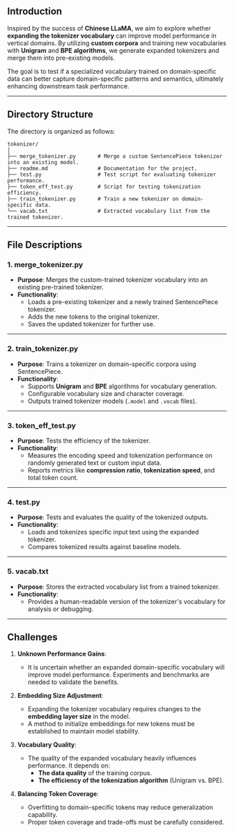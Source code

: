 ## Introduction

Inspired by the success of **Chinese LLaMA**, we aim to explore whether **expanding the tokenizer vocabulary** can improve model performance in vertical domains. By utilizing **custom corpora** and training new vocabularies with **Unigram** and **BPE algorithms**, we generate expanded tokenizers and merge them into pre-existing models. 

The goal is to test if a specialized vocabulary trained on domain-specific data can better capture domain-specific patterns and semantics, ultimately enhancing downstream task performance.

---

## Directory Structure

The directory is organized as follows:

```plaintext
tokenizer/
│
├── merge_tokenizer.py       # Merge a custom SentencePiece tokenizer into an existing model.
├── readme.md                # Documentation for the project.
├── test.py                  # Test script for evaluating tokenizer performance.
├── token_eff_test.py        # Script for testing tokenization efficiency.
├── train_tokenizer.py       # Train a new tokenizer on domain-specific data.
└── vacab.txt                # Extracted vocabulary list from the trained tokenizer.
```

---

## File Descriptions

### 1. **merge_tokenizer.py**
   - **Purpose**: Merges the custom-trained tokenizer vocabulary into an existing pre-trained tokenizer.
   - **Functionality**:
     - Loads a pre-existing tokenizer and a newly trained SentencePiece tokenizer.
     - Adds the new tokens to the original tokenizer.
     - Saves the updated tokenizer for further use.

---

### 2. **train_tokenizer.py**
   - **Purpose**: Trains a tokenizer on domain-specific corpora using SentencePiece.
   - **Functionality**:
     - Supports **Unigram** and **BPE** algorithms for vocabulary generation.
     - Configurable vocabulary size and character coverage.
     - Outputs trained tokenizer models (`.model` and `.vocab` files).

---

### 3. **token_eff_test.py**
   - **Purpose**: Tests the efficiency of the tokenizer.
   - **Functionality**:
     - Measures the encoding speed and tokenization performance on randomly generated text or custom input data.
     - Reports metrics like **compression ratio**, **tokenization speed**, and total token count.

---

### 4. **test.py**
   - **Purpose**: Tests and evaluates the quality of the tokenized outputs.
   - **Functionality**:
     - Loads and tokenizes specific input text using the expanded tokenizer.
     - Compares tokenized results against baseline models.

---

### 5. **vacab.txt**
   - **Purpose**: Stores the extracted vocabulary list from a trained tokenizer.
   - **Functionality**:
     - Provides a human-readable version of the tokenizer's vocabulary for analysis or debugging.

---

## Challenges

1. **Unknown Performance Gains**:
   - It is uncertain whether an expanded domain-specific vocabulary will improve model performance. Experiments and benchmarks are needed to validate the benefits.

2. **Embedding Size Adjustment**:
   - Expanding the tokenizer vocabulary requires changes to the **embedding layer size** in the model.
   - A method to initialize embeddings for new tokens must be established to maintain model stability.

3. **Vocabulary Quality**:
   - The quality of the expanded vocabulary heavily influences performance. It depends on:
     - **The data quality** of the training corpus.
     - **The efficiency of the tokenization algorithm** (Unigram vs. BPE).

4. **Balancing Token Coverage**:
   - Overfitting to domain-specific tokens may reduce generalization capability.
   - Proper token coverage and trade-offs must be carefully considered.

